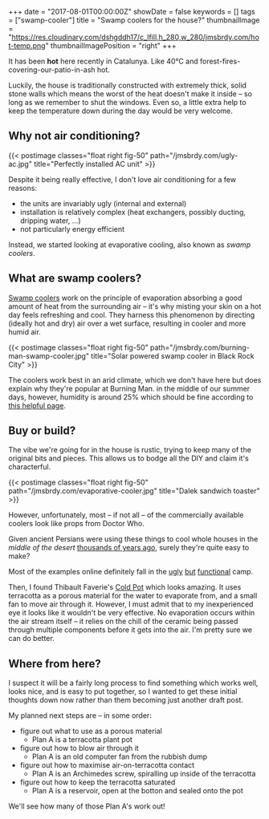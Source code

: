 +++
date = "2017-08-01T00:00:00Z"
showDate = false
keywords = []
tags = ["swamp-cooler"]
title = "Swamp coolers for the house?"
thumbnailImage = "https://res.cloudinary.com/dshgddh17/c_lfill,h_280,w_280/jmsbrdy.com/hot-temp.png"
thumbnailImagePosition = "right"
+++

It has been **hot** here recently in Catalunya. Like 40°C and forest-fires-covering-our-patio-in-ash hot.

Luckily, the house is traditionally constructed with extremely thick, solid stone walls which means the worst of the heat doesn't make it inside – so long as we remember to shut the windows. Even so, a little extra help to keep the temperature down during the day would be very welcome.

<!--more-->

## Why not air conditioning?

{{< postimage classes="float right fig-50" path="/jmsbrdy.com/ugly-ac.jpg" title="Perfectly installed AC unit" >}}

Despite it being really effective, I don't love air conditioning for a few reasons:

* the units are invariably ugly (internal and external)
* installation is relatively complex (heat exchangers, possibly ducting, dripping water, ...)
* not particularly energy efficient

<div style="clear:both"></div>

Instead, we started looking at evaporative cooling, also known as _swamp coolers_.

## What are swamp coolers?

[Swamp coolers](https://en.wikipedia.org/wiki/Evaporative_cooler) work on the principle of evaporation absorbing a good amount of heat from the surrounding air – it's why misting your skin on a hot day feels refreshing and cool. They harness this phenomenon by directing (ideally hot and dry) air over a wet surface, resulting in cooler and more humid air.

{{< postimage classes="float right fig-50" path="/jmsbrdy.com/burning-man-swamp-cooler.jpg" title="Solar powered swamp cooler in Black Rock City" >}}

The coolers work best in an arid climate, which we don't have here but does explain why they're popular at Burning Man. in the middle of our summer days, however, humidity is around 25% which should be fine according to [this helpful page](https://www.air-n-water.com/common-swamp-mistakes.htm).

<div style="clear:both"></div>

## Buy or build?

The vibe we're going for in the house is rustic, trying to keep many of the original bits and pieces. This allows us to bodge all the DIY and claim it's characterful.

{{< postimage classes="float right fig-50" path="/jmsbrdy.com/evaporative-cooler.jpg" title="Dalek sandwich toaster" >}}

However, unfortunately, most – if not all – of the commercially available coolers look like props from Doctor Who.

Given ancient Persians were using these things to cool whole houses in the _middle of the desert_ [thousands of years ago](https://en.wikipedia.org/wiki/Evaporative_cooler#/media/File:Wind-Tower-and-Qanat-Cooling-1.svg), surely they're quite easy to make?

<div style="clear:both"></div>

Most of the examples online definitely fall in the [ugly](http://lifehacker.com/5583151/set-up-a-super-simple-evaporative-cooler-for-immediate-heat-relief) [but](http://www.instructables.com/id/DIY-baby-swampy-small-evaporative-cooler/) [functional](http://www.instructables.com/id/Swamp-Cooler-1/) camp.

Then, I found Thibault Faverie's [Cold Pot](http://thibault-faverie.com/Cold-Pot) which looks amazing. It uses terracotta as a porous material for the water to evaporate from, and a small fan to move air through it. However, I must admit that to my inexperienced eye it looks like it wouldn't be very effective. No evaporation occurs within the air stream itself – it relies on the chill of the ceramic being passed through multiple components before it gets into the air. I'm pretty sure we can do better.

## Where from here?
I suspect it will be a fairly long process to find something which works well, looks nice, and is easy to put together, so I wanted to get these initial thoughts down now rather than them becoming just another draft post.

My planned next steps are – in some order:

* figure out what to use as a porous material
  * Plan A is a terracotta plant pot
* figure out how to blow air through it
  * Plan A is an old computer fan from the rubbish dump
* figure out how to maximise air-on-terracotta contact
  * Plan A is an Archimedes screw, spiralling up inside of the terracotta
* figure out how to keep the terracotta saturated
  * Plan A is a reservoir, open at the botton and sealed onto the pot

We'll see how many of those Plan A's work out!
